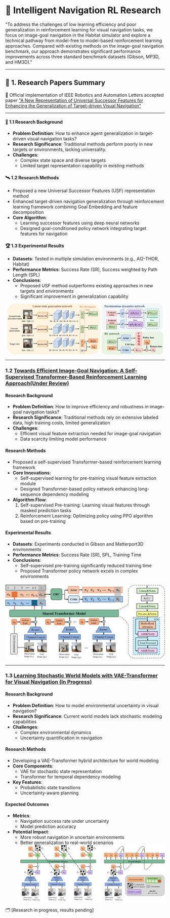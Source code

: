 # 🤖 Intelligent Navigation RL Research  

"To address the challenges of low learning efficiency and poor generalization in reinforcement learning for visual navigation tasks, we focus on image-goal navigation in the Habitat simulator and explore a technical pathway from model-free to model-based reinforcement learning approaches. Compared with existing methods on the image-goal navigation benchmark, our approach demonstrates significant performance improvements across three standard benchmark datasets (Gibson, MP3D, and HM3D)."

---  

## 🚀 1. Research Papers Summary 

🙌 Official implementation of IEEE Robotics and Automation Letters accepted paper ["A New Representation of Universal Successor Features for Enhancing the Generalization of Target-driven Visual Navigation"](https://ieeexplore.ieee.org/document/10623277)

---  

#### 🍔 1.1 Research Background 
- **Problem Definition**: How to enhance agent generalization in target-driven visual navigation tasks?  
- **Research Significance**: Traditional methods perform poorly in new targets or environments, lacking universality.  
- **Challenges**:  
  - Complex state space and diverse targets  
  - Limited target representation capability in existing methods  

#### 🛰️ 1.2 Research Methods  
- Proposed a new Universal Successor Features (USF) representation method  
- Enhanced target-driven navigation generalization through reinforcement learning framework combining Goal Embedding and feature decomposition  
- **Core Algorithm**:  
  - Learning successor features using deep neural networks  
  - Designed goal-conditioned policy network integrating target features for navigation  

#### 🏆 1.3 Experimental Results  
- **Datasets**: Tested in multiple simulation environments (e.g., AI2-THOR, Habitat)  
- **Performance Metrics**: Success Rate (SR), Success weighted by Path Length (SPL)  
- **Conclusions**:  
  - Proposed USF method outperforms existing approaches in new targets and environments  
  - Significant improvement in generalization capability  

![Example Image](Train/figs/SF.jpg)  

---  

### 1.2 [Towards Efficient Image-Goal Navigation: A Self-Supervised Transformer-Based Reinforcement Learning Approach(Under Review)](#)  

#### Research Background  
- **Problem Definition**: How to improve efficiency and robustness in image-goal navigation tasks?  
- **Research Significance**: Traditional methods rely on extensive labeled data, high training costs, limited generalization  
- **Challenges**:  
  - Efficient visual feature extraction needed for image-goal navigation  
  - Data scarcity limiting model performance  

#### Research Methods  
- Proposed a self-supervised Transformer-based reinforcement learning framework  
- **Core Innovations**:  
  - Self-supervised learning for pre-training visual feature extraction module  
  - Designed Transformer-based policy network enhancing long-sequence dependency modeling  
- **Algorithm Flow**:  
  1. Self-supervised Pre-training: Learning visual features through masked prediction tasks  
  2. Reinforcement Learning: Optimizing policy using PPO algorithm based on pre-training  

#### Experimental Results  
- **Datasets**: Experiments conducted in Gibson and Matterport3D environments  
- **Performance Metrics**: Success Rate (SR), SPL, Training Time  
- **Conclusions**:  
  - Self-supervised pre-training significantly reduced training time  
  - Proposed Transformer policy network excels in complex environments  

![Example Image](Train/figs/Masked.jpg)  

---  

### 1.3 [Learning Stochastic World Models with VAE-Transformer for Visual Navigation (In Progress)](#)  

#### Research Background  
- **Problem Definition**: How to model environmental uncertainty in visual navigation?  
- **Research Significance**: Current world models lack stochastic modeling capabilities  
- **Challenges**:  
  - Complex environmental dynamics  
  - Uncertainty quantification in navigation  

#### Research Methods  
- Developing a VAE-Transformer hybrid architecture for world modeling  
- **Core Components**:  
  - VAE for stochastic state representation  
  - Transformer for temporal dependency modeling  
- **Key Features**:  
  - Probabilistic state transitions  
  - Uncertainty-aware planning  

#### Expected Outcomes  
- **Metrics**:  
  - Navigation success rate under uncertainty  
  - Model prediction accuracy  
- **Potential Impact**:  
  - More robust navigation in uncertain environments  
  - Better generalization to real-world scenarios
![Example Image](Train/figs/Network.jpg)  

🗂️ [Research in progress, results pending]
